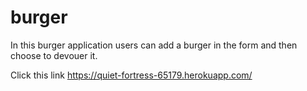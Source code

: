 # burger

In this burger application users can add a burger in the form and then choose to devouer it.

Click this link 
https://quiet-fortress-65179.herokuapp.com/

